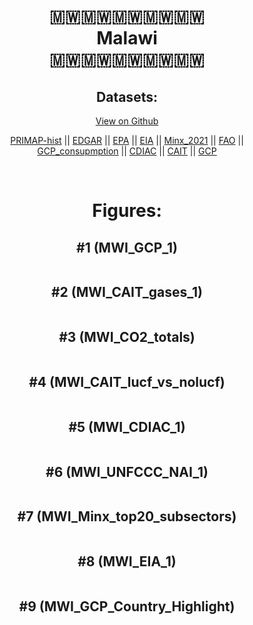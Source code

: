 
<center>
<h1 align="center">
🇲🇼🇲🇼🇲🇼🇲🇼🇲🇼
<br>
Malawi
<br>
🇲🇼🇲🇼🇲🇼🇲🇼🇲🇼
</h1>
<h2>Datasets:</h2>
<p><a href="https://github.com/dquintani/GreenhouseData/tree/master/country_data/MWI_Malawi/data">View on Github</a>
<br></p><p><a href="data/MWI_PRIMAP-hist.csv">PRIMAP-hist</a> || <a href="data/MWI_EDGAR.csv">EDGAR</a> || <a href="data/MWI_EPA.csv">EPA</a> || <a href="data/MWI_EIA.csv">EIA</a> || <a href="data/MWI_Minx_2021.csv">Minx_2021</a> || <a href="data/MWI_FAO.csv">FAO</a> || <a href="data/MWI_GCP_consupmption.csv">GCP_consupmption</a> || <a href="data/MWI_CDIAC.csv">CDIAC</a> || <a href="data/MWI_CAIT.csv">CAIT</a> || <a href="data/MWI_GCP.csv">GCP</a></p><p><br></p>
<h1>Figures:</h1><h2>#1 (MWI_GCP_1)</h2>
<p><img alt="" src="figures/MWI_GCP_1.png" /></p><h2>#2 (MWI_CAIT_gases_1)</h2>
<p><img alt="" src="figures/MWI_CAIT_gases_1.png" /></p><h2>#3 (MWI_CO2_totals)</h2>
<p><img alt="" src="figures/MWI_CO2_totals.png" /></p><h2>#4 (MWI_CAIT_lucf_vs_nolucf)</h2>
<p><img alt="" src="figures/MWI_CAIT_lucf_vs_nolucf.png" /></p><h2>#5 (MWI_CDIAC_1)</h2>
<p><img alt="" src="figures/MWI_CDIAC_1.png" /></p><h2>#6 (MWI_UNFCCC_NAI_1)</h2>
<p><img alt="" src="figures/MWI_UNFCCC_NAI_1.png" /></p><h2>#7 (MWI_Minx_top20_subsectors)</h2>
<p><img alt="" src="figures/MWI_Minx_top20_subsectors.png" /></p><h2>#8 (MWI_EIA_1)</h2>
<p><img alt="" src="figures/MWI_EIA_1.png" /></p><h2>#9 (MWI_GCP_Country_Highlight)</h2>
<p><img alt="" src="figures/MWI_GCP_Country_Highlight.png" /></p>